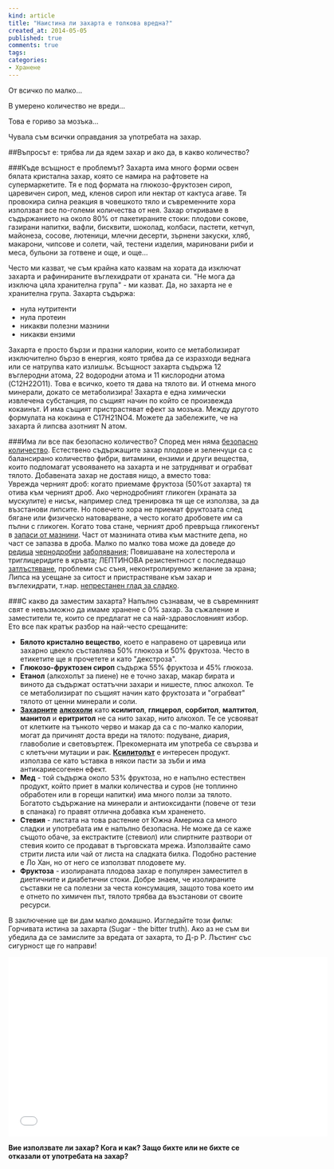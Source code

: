 ```yaml
---
kind: article
title: "Наистина ли захарта е толкова вредна?"
created_at: 2014-05-05 
published: true
comments: true
tags:
categories: 
- Хранене
--- 
```

От всичко по малко...

В умерено количество не вреди...

Това е гориво за мозъка...

Чувала съм всички оправдания за употребата на захар.

##Въпросът е: трябва ли да ядем захар и ако да, в какво количество?

<!-- more -->

###Къде всъщност е проблемът?
Захарта има много форми освен бялата кристална захар, която се намира на рафтовете на супермаркетите. Тя е под формата на глюкозо-фруктозен сироп, царевичен сироп, мед, кленов сироп или нектар от кактуса агаве. Тя провокира силна реакция в човешкото тяло и съвременните хора използват все по-големи количества от нея. Захар откриваме в съдържанието на около 80% от пакетираните стоки: плодови сокове, газирани напитки, вафли, бисквити, шоколад, колбаси, пастети, кетчуп, майонеза, сосове, лютеници, млечни десерти, зърнени закуски, хляб, макарони, чипсове и солети, чай, тестени изделия, мариновани риби и меса, бульони за готвене и още, и още...

Често ми казват, че съм крайна като казвам на хората да изключат захарта и рафинираните въглехидрати от храната си. "Не мога да изключа цяла хранителна група" - ми казват. Да, но захарта не е хранителна група. Захарта съдържа:

* нула нутритенти
* нула протеин
* никакви полезни мазнини
* никакви ензими

Захарта е просто бързи и празни калории, които се метаболизират изключително бързо в енергия, която трябва да се изразходи веднага или се натрупва като излишък. Всъщност захарта съдържа 12 въглеродни атома, 22 водородни атома и 11 кислородни атома (C12H22O11). Това е всичко, което тя дава на тялото ви. И отнема много минерали, докато се метаболизира! Захарта е една химически извлечена субстанция, по същият начин по който се произвежда кокаинът. И има същият пристрастяват ефект за мозъка. Между другото формулата на кокаина е C17H21NO4. Можете да забележите, че на захарта й липсва азотният N атом.

###Има ли все пак безопасно количество?
Според мен няма [безопасно количество](http://rense.com/general45/sguar.htm). Естествено съдържащите захар плодове и зеленчуци са с балансирано количество фибри, витамини, ензими и други вещества, които подпомагат усвояването на захарта и не затрудняват и ограбват тялото. Добавената захар не доставя нищо, а вместо това:<br />
Уврежда черният дроб: когато приемаме фруктоза (50%от захарта) тя отива към черният дроб. Ако чернодробният гликоген (храната за мускулите) е нисък, например след тренировка тя ще се използва, за да възстанови липсите. Но повечето хора не приемат фруктозата след бягане или физическо натоварване, а често когато дробовете им са пълни с гликоген. Когато това стане, черният дроб превръща гликогенът в [запаси от мазнини](http://diabetes.diabetesjournals.org/content/54/7/1907.short). Част от мазнината отива към мастните депа, но част се запазва в дроба. Малко по малко това може да доведе до [редица](http://hyper.ahajournals.org/content/45/5/1012.short) [чернодробни](http://www.journal-of-hepatology.eu/article/S0168-8278%2808%2900164-5/abstract) [заболявания](http://www.journal-of-hepatology.eu/article/S0168-8278%2807%2900427-8/abstract); Повишаване на холестерола и триглицеридите в кръвта; ЛЕПТИНОВА резистентност с последващо [затлъстяване](http://www.theguardian.com/society/2013/mar/20/sugar-deadly-obesity-epidemic), проблеми със съня, неконтролируемо желание за храна; Липса на усещане за ситост и пристрастяване към захар и въглехидрати, т.нар. [непрестанен глад за сладко](http://www.sciencedirect.com/science/article/pii/S0306452205004288).

###С какво да заместим захарта?
Напълно съзнавам, че в съвремнният свят е невъзможно да имаме хранене с 0% захар. За съжаление и заместители те, които се предлагат не са най-здравословният избор. Ето все пак кратък разбор на най-често срещаните:

* **Бялото кристално вещество**, което е направено от царевица или захарно цвекло съставлява 50% глюкоза и 50% фруктоза. Често в етикетите ще я прочетете и като  "декстроза".
* **Глюкозо-фруктозен сироп** съдържа 55% фруктоза и 45% глюкоза.
* **Етанол** (алкохолът за пиене) не е точно захар, макар бирата и виното да съдържат остатъчни захари и  нишесте, плюс алкохол. Те се метаболизират по същият начин като фруктозата и "ограбват" тялото от ценни минерали и соли.
* [**Захарните**](http://articles.mercola.com/sites/articles/archive/2013/10/23/aspartame-artificial-sweeteners.aspx) [**алкохоли**](http://health.howstuffworks.com/wellness/food-nutrition/facts/artificial-sweetners-unhealthy-eco.htm) като **ксилитол**, **глицерол**, **сорбитол**, **малтитол**, **манитол** и **еритритол** не са нито захар, нито алкохол. Те се усвояват от клетките на тънкото черво и макар да са с по-малко калории, могат да причинят доста вреди на тялото: подуване, диария, главоболие и световъртеж. Прекомерната им употреба се свързва и с клетъчни мутации и рак. [**Ксилитолът**](https://bezkaries.com/blog/2016-03-02-%D1%84%D0%BB%D1%83%D0%BE%D1%80-%D0%BA%D1%81%D0%B8%D0%BB%D0%B8%D1%82%D0%BE%D0%BB/) е интересен продукт. използва се като ъставка в някои пасти за зъби и има антикариесогенен ефект.
* **Мед** - той съдържа около 53% фруктоза, но е напълно естествен продукт, който приет в малки количества и суров (не топлинно обработен или в горещи напитки) има много ползи за тялото. Богатото съдържание на минерали и антиоксиданти (повече от тези в спанака) го правят отлична добавка към храненето.
* **Стевия** - листата на това растение от Южна Америка са много сладки и употребата им е напълно безопасна. Не може да се каже същото обаче, за екстрактите (стевиол) или спиртните разтвори от стевия които се продават в търговската мрежа. Използвайте само стрити листа или чай от листа на сладката билка. Подобно растение е Ло Хан, но от него се използват плодовете му.
* **Фруктоза** - изолираната плодова захар е популярен заместител в диетичните и диабетични стоки. Добре знаем, че изолираните съставки не са полезни за честа консумация, защото това което им е отнето по химичен път, тялото трябва да възстанови от своите ресурси.

В заключение ще ви дам малко домашно. Изгледайте този филм: Горчивата истина за захарта (Sugar - the bitter truth). Ако аз не съм ви убедила да се замислите за вредата от захарта, то Д-р Р. Лъстинг със сигурност ще го направи!

<iframe width="640" height="360" src="//www.youtube.com/embed/bStGuZyfaOw?feature=player_detailpage" frameborder="0" allowfullscreen></iframe>

**Вие използвате ли захар? Кога и как? Защо бихте или не бихте се отказали от употребата на захар?**

